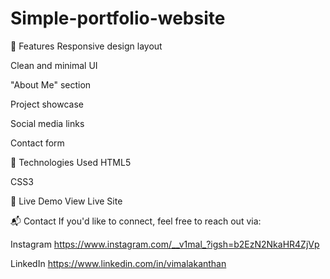 # Simple-portfolio-website
🚀 Features
Responsive design layout

Clean and minimal UI

"About Me" section

Project showcase

Social media links

Contact form

📁 Technologies Used
HTML5

CSS3 



🔗 Live Demo
View Live Site  

📬 Contact
If you'd like to connect, feel free to reach out via:

Instagram https://www.instagram.com/__v1mal_?igsh=b2EzN2NkaHR4ZjVp

LinkedIn https://www.linkedin.com/in/vimalakanthan
